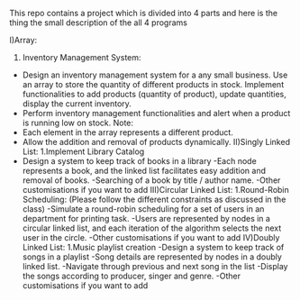 This repo contains a project which is divided into 4 parts  and here is the thing the small description of the all 4 programs

I)Array:
1. Inventory Management System:
- Design an inventory management system for a any small business. Use
an array to store the quantity of different products in stock. Implement
functionalities to add products (quantity of product), update quantities,
display the current inventory.
- Perform inventory management functionalities and alert when a product
is running low on stock.
Note:
- Each element in the array represents a different product.
- Allow the addition and removal of products dynamically.
II)Singly Linked List:
1.Implement Library Catalog
- Design a system to keep track of books in a library
-Each node represents a book, and the linked list facilitates easy addition
and removal of books.
-Searching of a book by title / author name.
-Other customisations if you want to add
III)Circular Linked List:
1.Round-Robin Scheduling: (Please follow the different constraints as
discussed in the class)
-Simulate a round-robin scheduling for a set of users in an department for
printing task.
-Users are represented by nodes in a circular linked list, and each iteration
of the algorithm selects the next user in the circle.
-Other customisations if you want to add
IV)Doubly Linked List:
1.Music playlist creation
-Design a system to keep track of songs in a playlist
-Song details are represented by nodes in a doubly linked list.
-Navigate through previous and next song in the list
-Display the songs according to producer, singer and genre.
-Other customisations if you want to add
